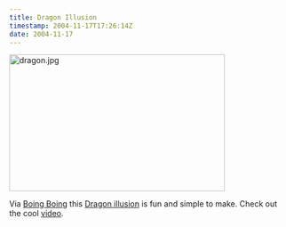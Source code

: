 ```yaml
---
title: Dragon Illusion
timestamp: 2004-11-17T17:26:14Z
date: 2004-11-17
---
```


<img alt="dragon.jpg" src="http://blog.whatfettle.com/archives/dragon.jpg" width="388" height="246" border="0" />

Via <a href='http://www.boingboing.net/2004/11/12/dragon_optical_illus.html'>Boing Boing</a> this <a href='http://www.grand-illusions.com/dragon.htm'>Dragon illusion</a> is fun and simple to make. Check out the cool <a href='http://www.grand-illusions.com/videos/dragon%20illusion.wmv'>video</a>.